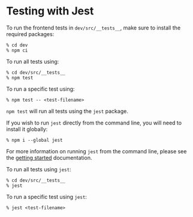 # Testing with Jest

To run the frontend tests in `dev/src/__tests__`, make sure to install the required packages:

```shell
% cd dev
% npm ci
```

To run all tests using:

```shell
% cd dev/src/__tests__
% npm test
```

To run a specific test using:

```shell
% npm test -- <test-filename>
```

`npm test` will run all tests using the `jest` package.

If you wish to run `jest` directly from the command line, you will need to install it globally:

```shell
% npm i --global jest
```

For more information on running `jest` from the command line, please see the [getting started](https://jestjs.io/docs/getting-started) documentation.

To run all tests using `jest`:

```shell
% cd dev/src/__tests__
% jest
```

To run a specific test using `jest`:

```shell
% jest <test-filename>
```
